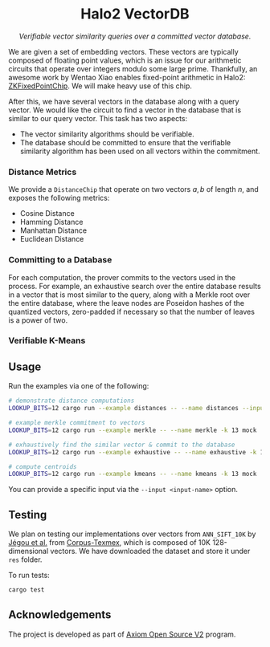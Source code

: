 <p align="center">
  <h1 align="center">
    Halo2 VectorDB
  </h1>
  <p align="center">
    <i>Verifiable vector similarity queries over a committed vector database.</i>
  </p>
</p>

We are given a set of embedding vectors. These vectors are typically composed of floating point values, which is an issue for our arithmetic circuits that operate over integers modulo some large prime. Thankfully, an awesome work by Wentao Xiao enables fixed-point arithmetic in Halo2: [ZKFixedPointChip](https://github.com/DCMMC/ZKFixedPointChip). We will make heavy use of this chip.

After this, we have several vectors in the database along with a query vector. We would like the circuit to find a vector in the database that is similar to our query vector. This task has two aspects:

- The vector similarity algorithms should be verifiable.
- The database should be committed to ensure that the verifiable similarity algorithm has been used on all vectors within the commitment.

### Distance Metrics

We provide a `DistanceChip` that operate on two vectors $a, b$ of length $n$, and exposes the following metrics:

- Cosine Distance
- Hamming Distance
- Manhattan Distance
- Euclidean Distance

### Committing to a Database

For each computation, the prover commits to the vectors used in the process. For example, an exhaustive search over the entire database results in a vector that is most similar to the query, along with a Merkle root over the entire database, where the leave nodes are Poseidon hashes of the quantized vectors, zero-padded if necessary so that the number of leaves is a power of two.

### Verifiable K-Means

## Usage

Run the examples via one of the following:

```sh
# demonstrate distance computations
LOOKUP_BITS=12 cargo run --example distances -- --name distances --input vec4.in -k 13 mock

# example merkle commitment to vectors
LOOKUP_BITS=12 cargo run --example merkle -- --name merkle -k 13 mock

# exhaustively find the similar vector & commit to the database
LOOKUP_BITS=12 cargo run --example exhaustive -- --name exhaustive -k 13 mock

# compute centroids
LOOKUP_BITS=12 cargo run --example kmeans -- --name kmeans -k 13 mock
```

You can provide a specific input via the `--input <input-name>` option.

## Testing

We plan on testing our implementations over vectors from `ANN_SIFT_10K` by [Jégou et al.](https://inria.hal.science/inria-00514462/en) from [Corpus-Texmex](http://corpus-texmex.irisa.fr/), which is composed of 10K 128-dimensional vectors. We have downloaded the dataset and store it under `res` folder.

To run tests:

```sh
cargo test
```

## Acknowledgements

The project is developed as part of [Axiom Open Source V2](https://www.axiom.xyz/open-source-v2) program.
